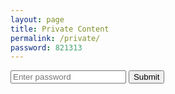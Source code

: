 ```yaml
---
layout: page
title: Private Content
permalink: /private/
password: 821313
---
```


<div id="private-content" style="display:none;">
  <h2>Welcome, Qing 👋</h2>
  <p>This page is hidden and password protected. Add your notes below:</p>
  <ul>
    <li><a href="{{ '/files/policy.pdf' | relative_url }}" download>ali</a></li>
  </ul>
</div>

<div id="password-form">
  <input type="password" id="password-input" placeholder="Enter password">
  <button onclick="checkPassword()">Submit</button>
  <p id="error-message" style="color:red; display:none;"></p>
</div>

<script>
function checkPassword() {
  const input = document.getElementById('password-input').value;
  const correctPassword = "{{ page.password }}";
  if (input === correctPassword) {
    document.getElementById('private-content').style.display = 'block';
    document.getElementById('password-form').style.display = 'none';
  } else {
    document.getElementById('error-message').style.display = 'block';
    document.getElementById('error-message').textContent = 'Incorrect password';
  }
}
</script>
